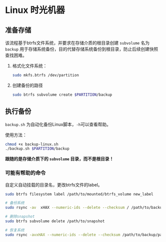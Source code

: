 # Linux 时光机器



## 准备存储

该流程基于btrfs文件系统，并要求在存储介质的根目录创建 `subvolume` 名为`backup` 用于存储系统备份，目的代替存储系统备份到根目录，防止后续创建快照查找困难。

1. 格式化文件系统：

    ```sh
    sudo mkfs.btrfs /dev/partition
    ```

2. 创建备份的路径

    ```sh
    sudo btrfs subvolume create $PARTITION/backup
    ```



## 执行备份

`backup.sh` 为自动化备份Linux脚本，`-h`可以查看帮助。

使用方法：

```sh
chmod +x backup-linux.sh
./backup.sh $PARTITION/backup
```

**跟随的是存储介质下的 `subvolume` 目录，而不是根目录！**

### 可能有帮助的命令


自定义自动挂载的目录名，更改btrfs文件的label。

```sh
sudo btrfs filesystem label /path/to/mounted/btrfs_volume new_label
```

```sh
# 备份系统
sudo rsync -av	xHAX --numeric-ids --delete --checksum / /path/to/backup/partition/backup

# 删除snapshot
sudo btrfs subvolume delete /path/to/snapshot

# 恢复系统
sudo rsync -avxHAX --numeric-ids --delete --checksum /path/to/backup/partition/backup  /path/to/backup/partition/restore
```
